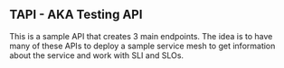 ## TAPI - AKA Testing API

This is a sample API that creates 3 main endpoints. The idea is to have many of these APIs to deploy a sample service mesh to get information about the service and work with SLI and SLOs.